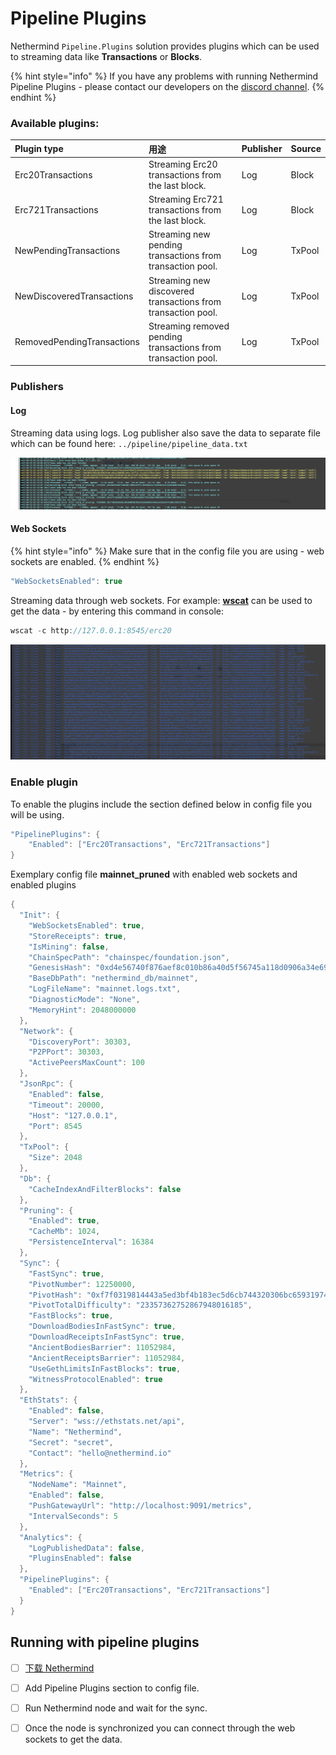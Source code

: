 # Pipeline Plugins

Nethermind `Pipeline.Plugins` solution provides plugins which can be used to streaming data like **Transactions** or **Blocks**.

{% hint style="info" %}
If you have any problems with running Nethermind Pipeline Plugins - please contact our developers on the [discord channel](https://discord.com/invite/PaCMRFdvWT).
{% endhint %}

### Available plugins:

| Plugin type | 用途 | Publisher | Source |
| :--- | :--- | :--- | :--- |
| Erc20Transactions | Streaming Erc20 transactions from the last block. | Log | Block |
| Erc721Transactions | Streaming Erc721 transactions from the last block. | Log | Block |
| NewPendingTransactions | Streaming new pending transactions from transaction pool. | Log | TxPool |
| NewDiscoveredTransactions | Streaming new discovered transactions from transaction pool. | Log | TxPool |
| RemovedPendingTransactions | Streaming removed pending transactions from transaction pool. | Log | TxPool |

### Publishers

#### Log

Streaming data using logs. Log publisher also save the data to separate file which can be found here: `../pipeline/pipeline_data.txt`

![Data from Erc721 plugin streaming through log publisher.](../../.gitbook/assets/image%20%28152%29.png)

#### Web Sockets

{% hint style="info" %}
Make sure that in the config file you are using - web sockets are enabled.
{% endhint %}

```csharp
"WebSocketsEnabled": true
```

Streaming data through web sockets. For example: [**wscat**](https://github.com/websockets/wscat) can be used to get the data - by entering this command in console:

```csharp
wscat -c http://127.0.0.1:8545/erc20
```

![Data from Erc20 plugin streaming through web sockets publisher.](../../.gitbook/assets/image%20%2820%29.png)

### Enable plugin

To enable the plugins include the section defined below in config file you will be using.

```csharp
"PipelinePlugins": { 
    "Enabled": ["Erc20Transactions", "Erc721Transactions"] 
}
```

Exemplary config file **mainnet\_pruned** with enabled web sockets and enabled plugins

```csharp
{
  "Init": {
    "WebSocketsEnabled": true,
    "StoreReceipts": true,
    "IsMining": false,
    "ChainSpecPath": "chainspec/foundation.json",
    "GenesisHash": "0xd4e56740f876aef8c010b86a40d5f56745a118d0906a34e69aec8c0db1cb8fa3",
    "BaseDbPath": "nethermind_db/mainnet",
    "LogFileName": "mainnet.logs.txt",
    "DiagnosticMode": "None",
    "MemoryHint": 2048000000
  },
  "Network": {
    "DiscoveryPort": 30303,
    "P2PPort": 30303,
    "ActivePeersMaxCount": 100
  },
  "JsonRpc": {
    "Enabled": false,
    "Timeout": 20000,
    "Host": "127.0.0.1",
    "Port": 8545
  },
  "TxPool": {
    "Size": 2048
  },
  "Db": {
    "CacheIndexAndFilterBlocks": false
  },
  "Pruning": {
    "Enabled": true,
    "CacheMb": 1024,
    "PersistenceInterval": 16384
  },
  "Sync": {
    "FastSync": true,
    "PivotNumber": 12250000,
    "PivotHash": "0xf7f0319814443a5ed3bf4b183ec5d6cb744320306bc659319744d8dcb34203fd",
    "PivotTotalDifficulty": "23357362752867948016185",
    "FastBlocks": true,
    "DownloadBodiesInFastSync": true,
    "DownloadReceiptsInFastSync": true,
    "AncientBodiesBarrier": 11052984,
    "AncientReceiptsBarrier": 11052984,
    "UseGethLimitsInFastBlocks": true,
    "WitnessProtocolEnabled": true
  },
  "EthStats": {
    "Enabled": false,
    "Server": "wss://ethstats.net/api",
    "Name": "Nethermind",
    "Secret": "secret",
    "Contact": "hello@nethermind.io"
  },
  "Metrics": {
    "NodeName": "Mainnet",
    "Enabled": false,
    "PushGatewayUrl": "http://localhost:9091/metrics",
    "IntervalSeconds": 5
  },
  "Analytics": {
    "LogPublishedData": false,
    "PluginsEnabled": false
  },
  "PipelinePlugins": { 
    "Enabled": ["Erc20Transactions", "Erc721Transactions"] 
  }
}
```

## Running with pipeline plugins

* [ ] [下载 Nethermind](https://docs.nethermind.io/nethermind/first-steps-with-nethermind/getting-started#downloading-nethermind)
* [ ] Add Pipeline Plugins section to config file.
* [ ] Run Nethermind node and wait for the sync.
* [ ] Once the node is synchronized you can connect through the web sockets to get the data.

